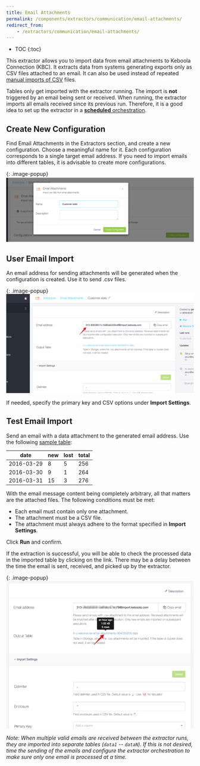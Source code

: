 ```yaml
---
title: Email Attachments
permalink: /components/extractors/communication/email-attachments/
redirect_from:
    - /extractors/communication/email-attachments/
---
```


* TOC
{:toc}

This extractor allows you to import data from email attachments to Keboola Connection (KBC).
It extracts data from systems generating exports only as CSV files attached to an email.
It can also be used instead of repeated [manual imports of CSV](/tutorial/load/) files.

Tables only get imported with the extractor running. The import is **not** triggered by an email
being sent or received. When running, the extractor imports all emails received since its previous run.
Therefore, it is a good idea to set up the extractor in a [**scheduled** orchestration](/orchestrator/running/#time-schedule).

## Create New Configuration
Find Email Attachments in the Extractors section, and create a new configuration. Choose a meaningful
name for it. Each configuration corresponds to a single target email address. If you need 
to import emails into different tables, it is advisable to create more configurations.

{: .image-popup}
![Screenshot - Create Name Confgiruation](/components/extractors/communication/email-attachments/01-choose-name-and-desc.png)


## User Email Import
An email address for sending attachments will be generated when the configuration is created. Use it to send .csv files.

{: .image-popup}
![Screenshot - Create New Email Import](/components/extractors/communication/email-attachments/02-create-email-import.png)

If needed, specify the primary key and CSV options under **Import Settings**.


## Test Email Import
Send an email with a data attachment to the generated email address.
Use the following [sample table](/components/extractors/communication/email-attachments/sample.csv):

| date | new | lost | total |
| --- | --- | --- | --- |
| 2016-03-29 | 8 | 5 | 256 |
| 2016-03-30 | 9 | 1 | 264 |
| 2016-03-31 | 15 | 3 | 276 |

With the email message content being completely arbitrary, all that matters are the attached files. 
The following conditions must be met:

- Each email must contain only one attachment.
- The attachment must be a CSV file.
- The attachment must always adhere to the format specified in **Import Settings**.

Click **Run** and confirm.

If the extraction is successful, you will be able to check the processed data in the imported table by clicking on the link.
There may be a delay between the time the email is sent, received, and picked up by the extractor.

{: .image-popup}
![Screenshot - Job Detail](/components/extractors/communication/email-attachments/03-check-processed-data.png)

*Note: When multiple valid emails are received between the extractor runs, they are imported into separate tables 
(`data1` -- `dataN`). If this is not desired, time the sending of the emails and configure the extractor orchestration 
to make sure only one email is processed at a time.*
